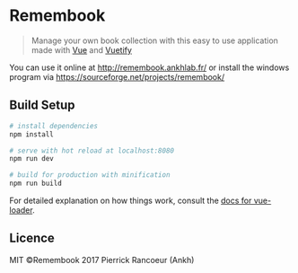# Remembook

> Manage your own book collection with this easy to use application made with [Vue](http://vuejs.org/) and [Vuetify](https://vuetifyjs.com/)

You can use it online at http://remembook.ankhlab.fr/ or install the windows program via https://sourceforge.net/projects/remembook/

## Build Setup

``` bash
# install dependencies
npm install

# serve with hot reload at localhost:8080
npm run dev

# build for production with minification
npm run build
```

For detailed explanation on how things work, consult the [docs for vue-loader](http://vuejs.github.io/vue-loader).

## Licence

MIT ©Remembook 2017 Pierrick Rancoeur (Ankh)
